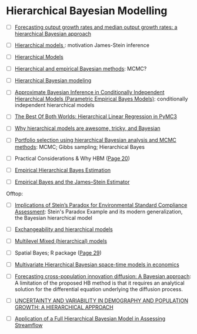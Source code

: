 # Hierarchical Bayesian Modelling

- [ ] [Forecasting output growth rates and median output growth rates: a hierarchical Bayesian approach](https://onlinelibrary.wiley.com/doi/pdf/10.1002/for.800)

- [ ] [Hierarchical models ](https://www.ics.uci.edu/~sternh/courses/225/slides2new.pdf): motivation
James-Stein inference 


- [ ] [Hierarchical Models](https://www.cs.princeton.edu/courses/archive/fall11/cos597C/lectures/hierarchical-models.pdf)


- [ ] [Hierarchical and empirical Bayesian methods](http://www.stats.ox.ac.uk/~reinert/stattheory/chapter1107.pdf): MCMC?


- [ ] [Hierarchical Bayesian modeling](https://www.stat.tamu.edu/~jlong/astrostat/ASTRO-WG4-HBMIntro.pdf)



- [ ] [Approximate Bayesian Inference in Conditionally Independent Hierarchical Models (Parametric Empirical Bayes Models)](https://people.eecs.berkeley.edu/~jordan/courses/260-spring10/readings/kass-steffey.pdf): conditionally independent hierarchical models

- [ ] [The Best Of Both Worlds: Hierarchical Linear Regression in PyMC3](https://twiecki.github.io/blog/2014/03/17/bayesian-glms-3/)


- [ ] [Why hierarchical models are awesome, tricky, and Bayesian](https://twiecki.github.io/blog/2017/02/08/bayesian-hierchical-non-centered/)







- [ ] [Portfolio selection using hierarchical Bayesian analysis and MCMC methods](https://www.sciencedirect.com/science/article/pii/S0378426605000889?via%3Dihub): MCMC; Gibbs sampling; Hierarchical Bayes


- [ ] Practical Considerations & Why HBM ([Page 20](http://astrostatistics.psu.edu/RLectures/hierarchical.pdf))




- [ ] [Empirical Hierarchical Bayes Estimation](https://link.springer.com/chapter/10.1007/978-1-4612-2944-5_8)

- [ ] [Empirical Bayes and the
James–Stein Estimator](http://statweb.stanford.edu/~ckirby/brad/LSI/chapter1.pdf)



Offtop:

- [ ] [Implications of Stein’s Paradox for Environmental Standard Compliance Assessment](https://pubs.acs.org/doi/pdf/10.1021/acs.est.5b00656): Stein's Paradox Example and its modern generalization, the Bayesian hierarchical model


- [ ] [Exchangeability and hierarchical models](http://halweb.uc3m.es/esp/Personal/personas/causin/eng/2011-2012/Bayes/ch10.pdf)


- [ ] [Multilevel Mixed (hierarchical) models](http://fmwww.bc.edu/EC-C/S2013/823/EC823.S2013.nn07.slides.pdf)

- [ ] Spatial Bayes; R package ([Page 29](http://web2.uconn.edu/cyberinfra/module3/Downloads/Day%206%20-%20Hierarchical%20Bayes.pdf))


- [ ] [Multivariate Hierarchical Bayesian space-time models in economics](https://pdfs.semanticscholar.org/6b32/a25f92d88656803be25202c673cfc27347ce.pdf)





- [ ] [Forecasting cross-population innovation diffusion: A Bayesian approach](https://www.sciencedirect.com/science/article/abs/pii/S0167811605000315):
A limitation of the proposed HB method is that it requires an analytical solution 
for the differential equation underlying the diffusion process. 


- [ ] [UNCERTAINTY AND VARIABILITY IN DEMOGRAPHY AND POPULATION GROWTH: A HIERARCHICAL APPROACH](https://esajournals.onlinelibrary.wiley.com/doi/abs/10.1890/0012-9658(2003)084%5B1370:UAVIDA%5D2.0.CO%3B2)

- [ ] [Application of a Full Hierarchical Bayesian Model in Assessing Streamflow](http://coweeta.uga.edu/publications/10656.pdf) 
